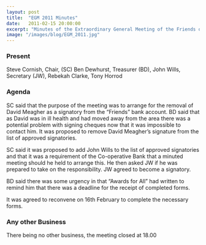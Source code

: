 ```yaml
---
layout: post
title:  "EGM 2011 Minutes"
date:   2011-02-15 20:00:00
excerpt: "Minutes of the Extraordinary General Meeting of the Friends of Russia Dock Woodland held 15th February in the Stave Hill Ecological Centre @ 17.30"
image: "/images/blog/EGM_2011.jpg"
---
```


### Present
Steve Cornish, Chair, (SC) Ben Dewhurst, Treasurer (BD), John Wills, Secretary (JW), Rebekah Clarke, Tony Horrod

### Agenda 

SC said that the purpose of the meeting was to arrange for the removal of David Meagher as a signatory from the “Friends” bank account. BD said that as David was in ill health and had moved away from the area there was a potential problem with signing cheques now that it was impossible to contact him. It was proposed to remove David Meagher’s signature from the list of approved signatories.

SC said it was proposed to add John Wills to the list of approved signatories and that it was a requirement of the Co-operative Bank that a minuted meeting should he held to arrange this. He then asked JW if he was prepared to take on the responsibility. JW agreed to become a signatory.

BD said there was some urgency in that “Awards for All” had written to remind him that there was a deadline for the receipt of completed forms.

It was agreed to reconvene on 16th February to complete the necessary forms.

### Any other Business

There being no other business, the meeting closed at 18.00
